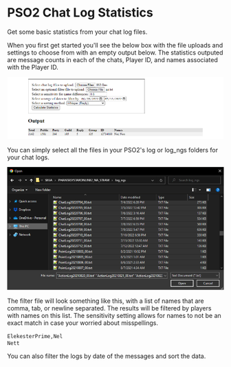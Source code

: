 # PSO2 Chat Log Statistics

Get some basic statistics from your chat log files.

When you first get started you'll see the below box with the file uploads and settings to choose from with an empty output below. The statistics outputed are message counts in each of the chats, Player ID, and names associated with the Player ID.

![Example 1](example1.png)

You can simply select all the files in your PSO2's log or log_ngs folders for your chat logs.

![Example 2](example2.png)

The filter file will look something like this, with a list of names that are comma, tab, or newline separated. The results will be filtered by players with names on this list. The sensitivity setting allows for names to not be an exact match in case your worried about misspellings.

```
ElekesterPrime,Nel
Nett
```

You can also filter the logs by date of the messages and sort the data.
